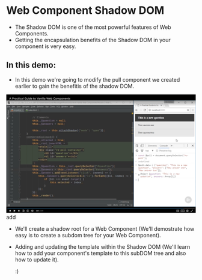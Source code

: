 # **Web Component Shadow DOM**

- The Shadow DOM is one of the most powerful features of Web Components.
- Getting the encapsulation benefits of the Shadow DOM in your component is very easy.

## **In this demo:**

- In this demo we're going to modify the pull component we created earlier to gain the benefitis of the shadow DOM.

![screenshot](screenshot.png)add

- We'll create a shadow root for a Web Component (We'll demostrate how easy is to create a subdom tree for your Web Component).
- Adding and updating the template within the Shadow DOM (We'll learn how to add your component's template to this subDOM tree and also how to update it).

  :)
